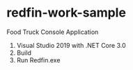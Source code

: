 # redfin-work-sample
Food Truck Console Application

1. Visual Studio 2019 with .NET Core 3.0
2. Build
3. Run Redfin.exe